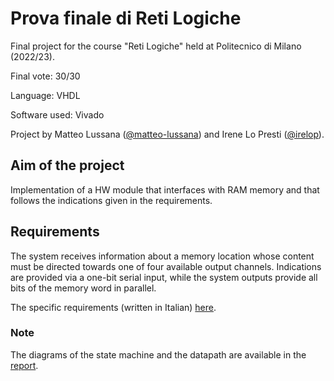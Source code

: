 # Prova finale di Reti Logiche
Final project for the course "Reti Logiche" held at Politecnico di Milano (2022/23).

Final vote: 30/30

Language: VHDL

Software used: Vivado

Project by Matteo Lussana ([@matteo-lussana](https://github.com/matteo-lussana)) and Irene Lo Presti ([@irelop](https://github.com/irelop)).

## Aim of the project
Implementation of a HW module that interfaces with RAM memory and that follows the indications given in the requirements.
## Requirements
The system receives information about a memory location whose content must be directed towards one of four available output channels.
Indications are provided via a one-bit serial input, while the system outputs provide all bits of the memory word in parallel.

The specific requirements (written in Italian) [here](/specifica.pdf).

### Note
The diagrams of the state machine and the datapath are available in the [report](/relazione.pdf).
